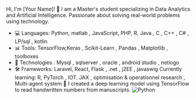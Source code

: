 Hi, I'm [Your Name]! 👋
I am a Master's student specializing in Data Analytics and Artificial Intelligence. Passionate about solving real-world problems using technology.
- 💻 Languages: Python, matlab , JavaScript, PHP, R, Java , C , C++ , C# , LP/sql , kotlin
- 📊 Tools: TensorFlow,Keras ,  Scikit-Learn , Pandas , Matplotlib , toolboxes
- 🤖 Technologies : Mysql , sqlserver , oracle , android studio , netlogo
- 🛠️ Frameworks: Laravel, React, Flask , .net , j2EE , javaswig
 Currently learning: R, PyTorch , IOT.  JAX , optimisation & operationnel research , Multi-agent system
🎨 I created a deep learning model using TensorFlow to read handwritten numbers from manuscripts.
  ![Python](https://img.shields.io/badge/Python-3776AB?style=for-the-badge&logo=python&logoColor=white)


